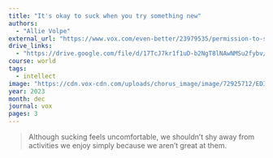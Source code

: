 ```yaml
---
title: "It's okay to suck when you try something new"
authors:
  - "Allie Volpe"
external_url: "https://www.vox.com/even-better/23979535/permission-to-suck-terrible-hobbies"
drive_links:
  - "https://drive.google.com/file/d/17TcJ7kr1f1uD-b2NgT8lNAwNMSu2fybv/view?usp=drivesdk"
course: world
tags:
  - intellect
image: "https://cdn.vox-cdn.com/uploads/chorus_image/image/72925712/EDIT_GettyImages_1466789163.0.png"
year: 2023
month: dec
journal: vox
pages: 3
---
```


> Although sucking feels uncomfortable, we shouldn’t shy away from activities we enjoy simply because we aren’t great at them.
